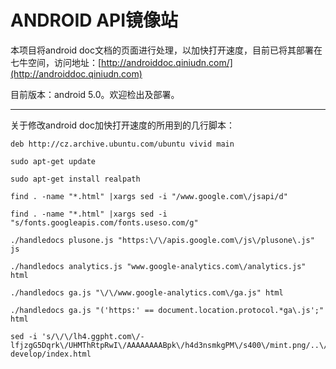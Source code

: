 ANDROID API镜像站
=

本项目将android doc文档的页面进行处理，以加快打开速度，目前已将其部署在七牛空间，访问地址：[http://androiddoc.qiniudn.com/](http://androiddoc.qiniudn.com)

目前版本：android 5.0。欢迎检出及部署。

---
关于修改android doc加快打开速度的所用到的几行脚本：

    deb http://cz.archive.ubuntu.com/ubuntu vivid main 

    sudo apt-get update

    sudo apt-get install realpath

    find . -name "*.html" |xargs sed -i "/www.google.com\/jsapi/d"

    find . -name "*.html" |xargs sed -i "s/fonts.googleapis.com/fonts.useso.com/g"

    ./handledocs plusone.js "https:\/\/apis.google.com\/js\/plusone\.js" js

    ./handledocs analytics.js "www.google-analytics.com\/analytics.js" html

    ./handledocs ga.js "\/\/www.google-analytics.com\/ga.js" html

    ./handledocs ga.js "('https:' == document.location.protocol.*ga\.js';" html

    sed -i 's/\/\/lh4.ggpht.com\/-lfjzgG5Dqrk\/UHMThRtpRwI\/AAAAAAAABpk\/h4d3nsmkgPM\/s400\/mint.png/..\/images\/distribute\/mint.png/' develop/index.html 
